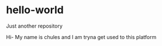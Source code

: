 # hello-world
Just another repository

Hi- My name is chules and I am tryna get used to this platform
